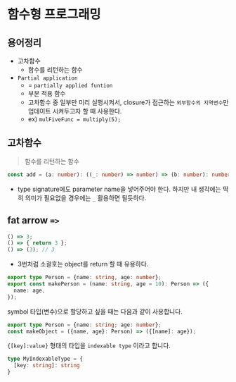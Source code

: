 # 함수형 프로그래밍

## 용어정리

- 고차함수
  - 함수를 리턴하는 함수
- `Partial application`
  - = `partially applied funtion`
  - 부분 적용 함수
  - 고차함수 중 일부만 미리 실행시켜서, closure가 접근하는 `외부함수의 지역변수`만 업데이트 시켜두고자 할 때 사용한다.
  - ex) `mulFiveFunc = multiply(5);`


## 고차함수
> 함수를 리턴하는 함수

```ts
const add = (a: number): ((_: number) => number) => (b: number): number => a + b;
```

- type signature에도 parameter name을 넣어주어야 한다. 하지만 내 생각에는 딱히 의미가 필요없을 경우에는 `_` 활용하면 될듯하다.


## fat arrow `=>`

```ts
() => 3;
() => { return 3 };
() => (3); // 3
```

- 3번처럼 소괄호는 object를 return 할 때 유용하다.

```ts
export type Person = {name: string, age: number};
export const makePerson = (name: string, age = 10): Person => ({
  name: age,
});
```

symbol 타입(변수)으로 할당하고 싶을 때는 다음과 같이 사용합니다.

```ts
export type Person = {name: string; age: number};
const makeObject = ({name, age}: Person) => ({[name]: age});
```

`{[key]:value}` 형태의 타입을 `indexable type` 이라고 합니다.

```ts
type MyIndexableType = {
  [key: string]: string
}
```


